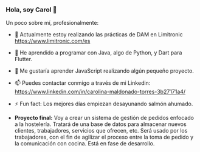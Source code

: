 ###     Hola, soy Carol 👋

Un poco sobre mí, profesionalmente:

- 🔭 Actualmente estoy realizando las prácticas de DAM en Limitronic
  https://www.limitronic.com/es
- 🌱 He aprendido a programar con Java, algo de Python, y Dart para Flutter.
- 🤔 Me gustaría aprender JavaScript realizando algún pequeño proyecto.
- 📫 Puedes contactar conmigo a través de mi Linkedin: https://www.linkedin.com/in/carolina-maldonado-torres-3b27171a4/
- ⚡ Fun fact: Los mejores días empiezan desayunando salmón ahumado.

- **Proyecto final:** Voy a crear un sistema de gestión de pedidos enfocado a la hostelería.
  Tratará de una base de datos para almacenar nuevos clientes, trabajadores, servicios que ofrecen, etc. Será usado por los
  trabajadores, con el fin de agilizar el proceso entre la toma de pedido y la comunicación con cocina.
  Está en fase de desarrollo.
